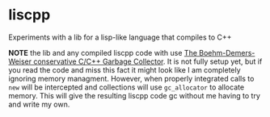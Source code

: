 # liscpp
Experiments with a lib for a lisp-like language that compiles to C++

**NOTE** the lib and any compiled liscpp code with use [The Boehm-Demers-Weiser conservative C/C++ Garbage Collector](https://github.com/ivmai/bdwgc). It is not fully setup yet, but if you read the code and miss this fact it might look like I am completely ignoring memory managment. However, when properly integrated calls to `new` will be intercepted and collections will use `gc_allocator` to allocate memory. This will give the resulting liscpp code gc without me having to try and write my own. 

